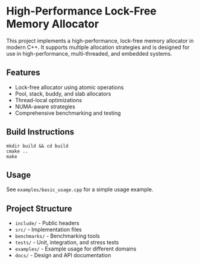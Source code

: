 # High-Performance Lock-Free Memory Allocator

This project implements a high-performance, lock-free memory allocator in modern C++. It supports multiple allocation strategies and is designed for use in high-performance, multi-threaded, and embedded systems.

## Features
- Lock-free allocator using atomic operations
- Pool, stack, buddy, and slab allocators
- Thread-local optimizations
- NUMA-aware strategies
- Comprehensive benchmarking and testing

## Build Instructions

```
mkdir build && cd build
cmake ..
make
```

## Usage
See `examples/basic_usage.cpp` for a simple usage example.

## Project Structure
- `include/` - Public headers
- `src/` - Implementation files
- `benchmarks/` - Benchmarking tools
- `tests/` - Unit, integration, and stress tests
- `examples/` - Example usage for different domains
- `docs/` - Design and API documentation
